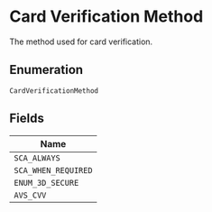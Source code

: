 
# Card Verification Method

The method used for card verification.

## Enumeration

`CardVerificationMethod`

## Fields

| Name |
|  --- |
| `SCA_ALWAYS` |
| `SCA_WHEN_REQUIRED` |
| `ENUM_3D_SECURE` |
| `AVS_CVV` |

